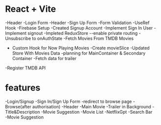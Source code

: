 # React + Vite






-Header
-Login Form
-Header
-Sign Up Form
-Form Validation
-UseRef Hook
-Firebase Setup
-Created Signup Account 
-Implement Sign In User
-Implement signout 
-Impleted ReduxStore
--enable private routing
-Unsubscribe to onAuthState
-Fetch Movies From TMDB Movies 
-   Custom Hook for Now Playing Movies
-Create movieSlice
-Updated Store With Movies Data
-planning for MainContainer & Secondary Container
-Fetch data for trailer 

-Register TMDB API
# features
-Login/Signup
    -Sign In/Sign Up Form
    -redirect to browse page
-Browse(after authorisation)
    -Header
    -Main Movie
        -Trailer in Background
        -Title&Description 
        -Movie Suggestion
           -Movie List
    -NetflixGpt
       -Search Bar       
       -Movie Suggestion